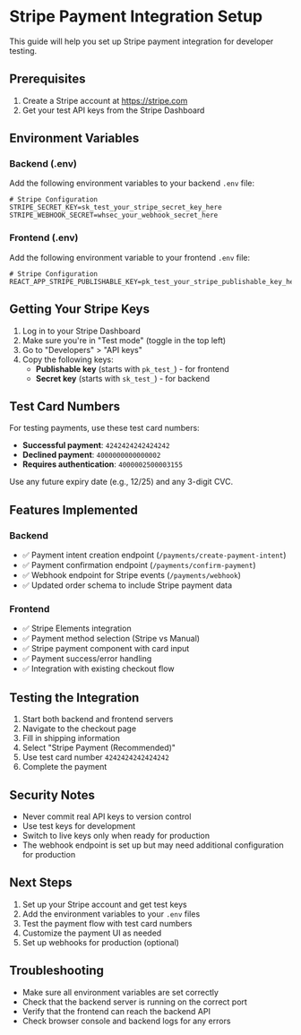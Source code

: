 # Stripe Payment Integration Setup

This guide will help you set up Stripe payment integration for developer testing.

## Prerequisites

1. Create a Stripe account at https://stripe.com
2. Get your test API keys from the Stripe Dashboard

## Environment Variables

### Backend (.env)

Add the following environment variables to your backend `.env` file:

```env
# Stripe Configuration
STRIPE_SECRET_KEY=sk_test_your_stripe_secret_key_here
STRIPE_WEBHOOK_SECRET=whsec_your_webhook_secret_here
```

### Frontend (.env)

Add the following environment variable to your frontend `.env` file:

```env
# Stripe Configuration
REACT_APP_STRIPE_PUBLISHABLE_KEY=pk_test_your_stripe_publishable_key_here
```

## Getting Your Stripe Keys

1. Log in to your Stripe Dashboard
2. Make sure you're in "Test mode" (toggle in the top left)
3. Go to "Developers" > "API keys"
4. Copy the following keys:
   - **Publishable key** (starts with `pk_test_`) - for frontend
   - **Secret key** (starts with `sk_test_`) - for backend

## Test Card Numbers

For testing payments, use these test card numbers:

- **Successful payment**: `4242424242424242`
- **Declined payment**: `4000000000000002`
- **Requires authentication**: `4000002500003155`

Use any future expiry date (e.g., 12/25) and any 3-digit CVC.

## Features Implemented

### Backend

- ✅ Payment intent creation endpoint (`/payments/create-payment-intent`)
- ✅ Payment confirmation endpoint (`/payments/confirm-payment`)
- ✅ Webhook endpoint for Stripe events (`/payments/webhook`)
- ✅ Updated order schema to include Stripe payment data

### Frontend

- ✅ Stripe Elements integration
- ✅ Payment method selection (Stripe vs Manual)
- ✅ Stripe payment component with card input
- ✅ Payment success/error handling
- ✅ Integration with existing checkout flow

## Testing the Integration

1. Start both backend and frontend servers
2. Navigate to the checkout page
3. Fill in shipping information
4. Select "Stripe Payment (Recommended)"
5. Use test card number `4242424242424242`
6. Complete the payment

## Security Notes

- Never commit real API keys to version control
- Use test keys for development
- Switch to live keys only when ready for production
- The webhook endpoint is set up but may need additional configuration for production

## Next Steps

1. Set up your Stripe account and get test keys
2. Add the environment variables to your `.env` files
3. Test the payment flow with test card numbers
4. Customize the payment UI as needed
5. Set up webhooks for production (optional)

## Troubleshooting

- Make sure all environment variables are set correctly
- Check that the backend server is running on the correct port
- Verify that the frontend can reach the backend API
- Check browser console and backend logs for any errors
